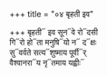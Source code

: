 +++
title = "०४ बृहती इव"

+++
बृहती᳓ इव सून᳓वे रो᳓दसी  
गि᳓रो हो᳓ता मनुषि᳓यो न᳓ द᳓क्षः  
सु᳓वर्वते सत्य᳓शुष्माय पूर्वी᳓र्  
वैश्वानरा᳓य नृ᳓तमाय यह्वीः᳓